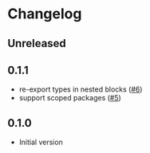 # Changelog

## Unreleased

## 0.1.1

- re-export types in nested blocks ([#6](https://github.com/seaofvoices/darklua/pull/6))
- support scoped packages ([#5](https://github.com/seaofvoices/darklua/pull/5))

## 0.1.0

- Initial version
